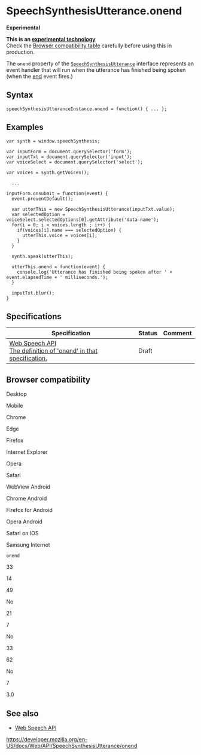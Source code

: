 SpeechSynthesisUtterance.onend
==============================

**Experimental**

**This is an [experimental technology](https://developer.mozilla.org/en-US/docs/MDN/Guidelines/Conventions_definitions#experimental)**  
Check the [Browser compatibility table](#browser_compatibility) carefully before using this in production.

The `onend` property of the [`SpeechSynthesisUtterance`](../speechsynthesisutterance) interface represents an event handler that will run when the utterance has finished being spoken (when the [end](end_event) event fires.)

Syntax
------

    speechSynthesisUtteranceInstance.onend = function() { ... };

Examples
--------

    var synth = window.speechSynthesis;

    var inputForm = document.querySelector('form');
    var inputTxt = document.querySelector('input');
    var voiceSelect = document.querySelector('select');

    var voices = synth.getVoices();

      ...

    inputForm.onsubmit = function(event) {
      event.preventDefault();

      var utterThis = new SpeechSynthesisUtterance(inputTxt.value);
      var selectedOption = voiceSelect.selectedOptions[0].getAttribute('data-name');
      for(i = 0; i < voices.length ; i++) {
        if(voices[i].name === selectedOption) {
          utterThis.voice = voices[i];
        }
      }

      synth.speak(utterThis);

      utterThis.onend = function(event) {
        console.log('Utterance has finished being spoken after ' + event.elapsedTime + ' milliseconds.');
      }

      inputTxt.blur();
    }

Specifications
--------------

<table><thead><tr class="header"><th>Specification</th><th>Status</th><th>Comment</th></tr></thead><tbody><tr class="odd"><td><a href="https://wicg.github.io/speech-api/#dom-speechsynthesisutterance-onend">Web Speech API<br />
<span class="small">The definition of 'onend' in that specification.</span></a></td><td><span class="spec-draft">Draft</span></td><td></td></tr></tbody></table>

Browser compatibility
---------------------

Desktop

Mobile

Chrome

Edge

Firefox

Internet Explorer

Opera

Safari

WebView Android

Chrome Android

Firefox for Android

Opera Android

Safari on IOS

Samsung Internet

`onend`

33

14

49

No

21

7

No

33

62

No

7

3.0

See also
--------

-   [Web Speech API](../web_speech_api)

<a href="https://developer.mozilla.org/en-US/docs/Web/API/SpeechSynthesisUtterance/onend" class="_attribution-link">https://developer.mozilla.org/en-US/docs/Web/API/SpeechSynthesisUtterance/onend</a>
